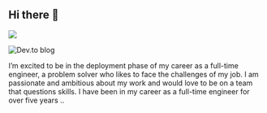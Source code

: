 ## Hi there 👋

![](https://komarev.com/ghpvc/?username=gihanrangana&style=for-the-badge)

![Dev.to blog](https://img.shields.io/badge/dev.to-0A0A0A?style=for-the-badge&logo=dev.to&logoColor=white)

I’m excited to be in the deployment phase of my career as a full-time engineer, a problem solver who likes to face the challenges of my job. I am passionate and ambitious about my work and would love to be on a team that questions skills. I have been in my career as a full-time engineer for over five years
..
